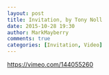 ```yaml
---
layout: post
title: Invitation, by Tony Noll
date: 2015-10-28 19:30
author: MarkMayberry
comments: true
categories: [Invitation, Video]
---
```

https://vimeo.com/144055260
